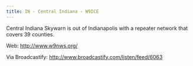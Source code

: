 ```yaml
---
title: IN - Central Indiana - W9ICE
---
```

Central Indiana Skywarn is out of Indianapolis with a
repeater network that covers 39 counties.

Web: http://www.w9nws.org/

Via Broadcastify: http://www.broadcastify.com/listen/feed/6063
